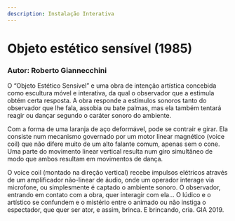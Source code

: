 ```yaml
---
description: Instalação Interativa
---
```


# Objeto estético sensível \(1985\)

### Autor: Roberto Giannecchini

O “Objeto Estético Sensível” e uma obra de intenção artística concebida como escultura móvel e interativa, da qual o observador que a estimula obtém certa resposta. A obra responde a estímulos sonoros tanto do observador que lhe fala, assobia ou bate palmas, mas ela também tentará reagir ou dançar segundo o caráter sonoro do ambiente.

Com a forma de uma laranja de aço deformável, pode se contrair e girar. Ela consiste num mecanismo governado por um motor linear magnético \(voice coil\) que não difere muito de um alto falante comum, apenas sem o cone. Uma parte do movimento linear vertical resulta num giro simultâneo de modo que ambos resultam em movimentos de dança.

O voice coil \(montado na direção vertical\) recebe impulsos elétricos através de um amplificador não-linear de áudio, onde um operador interage via microfone, ou simplesmente é captado o ambiente sonoro. O observador, entrando em contato com a obra, quer interagir com ela... O lúdico e o artístico se confundem e o mistério entre o animado ou não instiga o espectador, que quer ser ator, e assim, brinca. E brincando, cria. GIA 2019.

